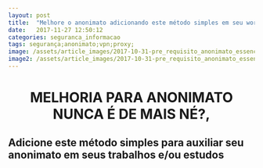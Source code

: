 ```yaml
---
layout: post
title:  "Melhore o anonimato adicionando este método simples em seu workstation"
date:   2017-11-27 12:50:12
categories: seguranca_informacao
tags: segurança;anonimato;vpn;proxy;
image: /assets/article_images/2017-10-31-pre_requisito_anonimato_essencial/imagePostAnonimato.jpg
image2: /assets/article_images/2017-10-31-pre_requisito_anonimato_essencial/imagePostAnonimato2.jpg
---
```

#	<center>MELHORIA PARA ANONIMATO NUNCA É DE MAIS NÉ?, </center>
##	Adicione este método simples para auxiliar seu anonimato em seus trabalhos e/ou estudos

> 

